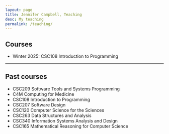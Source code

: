 ```yaml
---
layout: page
title: Jennifer Campbell, Teaching
desc: My teaching
permalink: /teaching/
---
```


<!-- 
{::nomarkdown} 
<figure class="site-profile">
    <img src="{{ site.baseurl }}/assets/img/profile.png">
</figure>
{:/} -->


## Courses

- Winter 2025: CSC108 Introduction to Programming
---

## Past courses

- CSC209 Software Tools and Systems Programming
- C4M Computing for Medicine
- CSC108 Introduction to Programming
- CSC207 Software Design
- CSC120 Computer Science for the Sciences
- CSC263 Data Structures and Analysis
- CSC340 Information Systems Analysis and Design
- CSC165 Mathematical Reasoning for Computer Science

